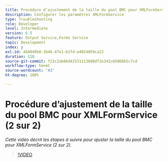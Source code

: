 ```yaml
---
title: Procédure d’ajustement de la taille du pool BMC pour XMLFormService (2 sur 2)
description: Configurer les paramètres XMLFormService
type: Troubleshooting
role: Developer
level: Intermediate
version: 6.5
feature: Output Service,Forms Service
topic: Development
index: y
exl-id: 404049b8-1646-47e1-b2fd-e4024859ca22
duration: 118
source-git-commit: f23c2ab86d42531113690df2e342c65060b5c7cd
workflow-type: tm+mt
source-wordcount: '43'
ht-degree: 100%

---
```



# Procédure d’ajustement de la taille du pool BMC pour XMLFormService (2 sur 2)

*Cette vidéo décrit les étapes à suivre pour ajuster la taille du pool BMC pour XMLFormService (2 sur 2).*

>[!VIDEO](https://video.tv.adobe.com/v/335553?quality=12&learn=on)
